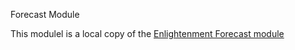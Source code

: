 Forecast Module

This modulel is a local copy of the [Enlightenment Forecast module](https://git.enlightenment.org/enlightenment/modules/forecasts.git/)

